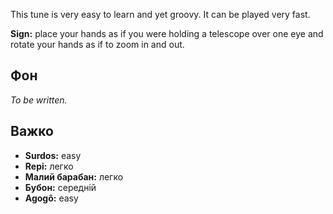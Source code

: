 This tune is very easy to learn and yet groovy. It can be played very fast.

**Sign:** place your hands as if you were holding a telescope over one eye and
rotate your hands as if to zoom in and out.

## Фон

*To be written.*

## Важко

* **Surdos:** easy
* **Repi:** легко
* **Малий барабан:** легко
* **Бубон:** середній
* **Agogô:** easy
